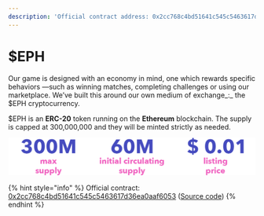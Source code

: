 ```yaml
---
description: 'Official contract address: 0x2cc768c4bd51641c545c5463617d36ea0aaf6053'
---
```


# $EPH

Our game is designed with an economy in mind, one which rewards specific behaviors —such as winning matches, completing challenges or using our marketplace. We’ve built this around our own medium of exchange_:_ the $EPH cryptocurrency.

$EPH is an **ERC-20** token running on the **Ethereum** blockchain. The supply is capped at 300,000,000 and they will be minted strictly as needed.



![](../.gitbook/assets/tokenomics.png)

{% hint style="info" %}
Official contract: [0x2cc768c4bd51641c545c5463617d36ea0aaf6053](https://etherscan.io/token/0x2cc768c4bd51641c545c5463617d36ea0aaf6053) ([Source code](https://github.com/ephere-football/contracts/blob/master/contracts/EpherERC20.sol))
{% endhint %}
